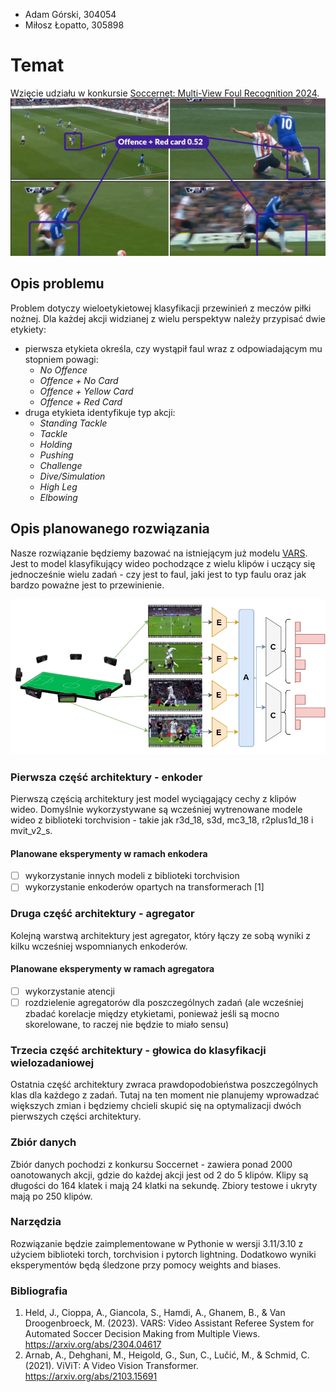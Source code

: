 - Adam Górski, 304054
- Miłosz Łopatto, 305898

# Temat
Wzięcie udziału w konkursie [Soccernet: Multi-View Foul Recognition 2024](https://www.soccer-net.org/tasks/new-multi-view-foul-recognition).
![mvfoul](docs/mvfoul.png)


## Opis problemu
Problem dotyczy wieloetykietowej klasyfikacji przewinień z meczów piłki nożnej. Dla każdej akcji widzianej z wielu perspektyw należy przypisać dwie etykiety:
- pierwsza etykieta określa, czy wystąpił faul wraz z odpowiadającym mu stopniem powagi:
    - *No Offence*
    - *Offence + No Card*
    - *Offence + Yellow Card*
    - *Offence + Red Card*
- druga etykieta identyfikuje typ akcji:
    - *Standing Tackle*
    - *Tackle*
    - *Holding*
    - *Pushing*
    - *Challenge*
    - *Dive/Simulation*
    - *High Leg*
    - *Elbowing*

## Opis planowanego rozwiązania
Nasze rozwiązanie będziemy bazować na istniejącym już modelu [VARS](https://github.com/SoccerNet/sn-mvfoul). Jest to model klasyfikujący wideo pochodzące z wielu klipów i uczący się jednocześnie wielu zadań - czy jest to faul, jaki jest to typ faulu oraz jak bardzo poważne jest to przewinienie.

![VARS](docs/pipeline_mvfoul.jpg)

### Pierwsza część architektury - enkoder
Pierwszą częścią architektury jest model wyciągający cechy z klipów wideo. Domyślnie wykorzystywane są wcześniej wytrenowane modele wideo z biblioteki torchvision - takie jak r3d_18, s3d, mc3_18, r2plus1d_18 i mvit_v2_s.

#### Planowane eksperymenty w ramach enkodera
- [ ] wykorzystanie innych modeli z biblioteki torchvision
- [ ] wykorzystanie enkoderów opartych na transformerach [1]

### Druga część architektury - agregator
Kolejną warstwą architektury jest agregator, który łączy ze sobą wyniki z kilku wcześniej wspomnianych enkoderów.

#### Planowane eksperymenty w ramach agregatora
- [ ] wykorzystanie atencji
- [ ] rozdzielenie agregatorów dla poszczególnych zadań (ale wcześniej zbadać korelacje między etykietami, ponieważ jeśli są mocno skorelowane, to raczej nie będzie to miało sensu)

### Trzecia część architektury - głowica do klasyfikacji wielozadaniowej
Ostatnia część architektury zwraca prawdopodobieństwa poszczególnych klas dla każdego z zadań. Tutaj na ten moment nie planujemy wprowadzać większych zmian i będziemy chcieli skupić się na optymalizacji dwóch pierwszych części architektury.

### Zbiór danych
Zbiór danych pochodzi z konkursu Soccernet - zawiera ponad 2000 oanotowanych akcji, gdzie do każdej akcji jest od 2 do 5 klipów. Klipy są długości do 164 klatek i mają 24 klatki na sekundę. Zbiory testowe i ukryty mają po 250 klipów.

### Narzędzia
Rozwiązanie będzie zaimplementowane w Pythonie w wersji 3.11/3.10 z użyciem biblioteki torch, torchvision i pytorch lightning. Dodatkowo wyniki eksperymentów będą śledzone przy pomocy weights and biases.

### Bibliografia
1. Held, J., Cioppa, A., Giancola, S., Hamdi, A., Ghanem, B., & Van Droogenbroeck, M. (2023). VARS: Video Assistant Referee System for Automated Soccer Decision Making from Multiple Views. https://arxiv.org/abs/2304.04617
2. Arnab, A., Dehghani, M., Heigold, G., Sun, C., Lučić, M., & Schmid, C. (2021). ViViT: A Video Vision Transformer. https://arxiv.org/abs/2103.15691